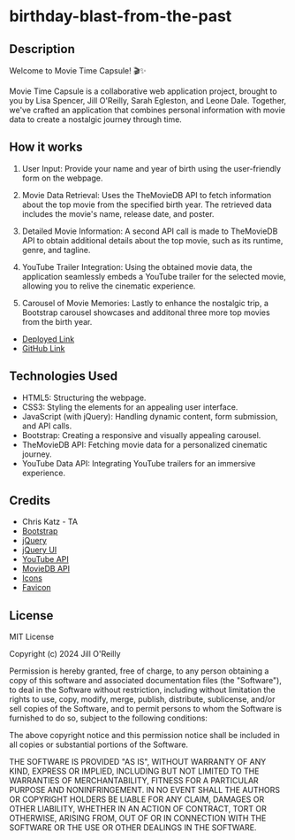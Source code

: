 # birthday-blast-from-the-past

## Description

Welcome to Movie Time Capsule! 🎬✨

Movie Time Capsule is a collaborative web application project, brought to you by Lisa Spencer, Jill O'Reilly, Sarah Egleston, and Leone Dale. Together, we've crafted an application that combines personal information with movie data to create a nostalgic journey through time.

## How it works

1. User Input: Provide your name and year of birth using the user-friendly form on the webpage.
<!-- Insert Photo -->
2. Movie Data Retrieval: Uses the TheMovieDB API to fetch information about the top movie from the specified birth year. The retrieved data includes the movie's name, release date, and poster.
<!-- Insert Photo -->
3. Detailed Movie Information: A second API call is made to TheMovieDB API to obtain additional details about the top movie, such as its runtime, genre, and tagline.
<!-- Insert Photo -->
4. YouTube Trailer Integration: Using the obtained movie data, the application seamlessly embeds a YouTube trailer for the selected movie, allowing you to relive the cinematic experience.
<!-- Insert Photo -->
5. Carousel of Movie Memories: Lastly to enhance the nostalgic trip, a Bootstrap carousel showcases and additonal three more top movies from the birth year.

- [Deployed Link](https://jilloreilly.github.io/birthday-blast-from-the-past)
- [GitHub Link](https://github.com/jilloreilly/birthday-blast-from-the-past)

## Technologies Used

- HTML5: Structuring the webpage.
- CSS3: Styling the elements for an appealing user interface.
- JavaScript (with jQuery): Handling dynamic content, form submission, and API calls.
- Bootstrap: Creating a responsive and visually appealing carousel.
- TheMovieDB API: Fetching movie data for a personalized cinematic journey.
- YouTube Data API: Integrating YouTube trailers for an immersive experience.

## Credits

- Chris Katz - TA
- [Bootstrap](https://getbootstrap.com/docs/5.3/getting-started/introduction/)
- [jQuery](https://api.jquery.com/)
- [jQuery UI](https://jqueryui.com/)
- [YouTube API](https://developers.google.com/youtube/v3)
- [MovieDB API](https://developer.themoviedb.org/)
- [Icons](https://icons8.com/icons)
- [Favicon]()
<!-- Add Favicon source -->

## License

MIT License

Copyright (c) 2024 Jill O'Reilly

Permission is hereby granted, free of charge, to any person obtaining a copy
of this software and associated documentation files (the "Software"), to deal
in the Software without restriction, including without limitation the rights
to use, copy, modify, merge, publish, distribute, sublicense, and/or sell
copies of the Software, and to permit persons to whom the Software is
furnished to do so, subject to the following conditions:

The above copyright notice and this permission notice shall be included in all
copies or substantial portions of the Software.

THE SOFTWARE IS PROVIDED "AS IS", WITHOUT WARRANTY OF ANY KIND, EXPRESS OR
IMPLIED, INCLUDING BUT NOT LIMITED TO THE WARRANTIES OF MERCHANTABILITY,
FITNESS FOR A PARTICULAR PURPOSE AND NONINFRINGEMENT. IN NO EVENT SHALL THE
AUTHORS OR COPYRIGHT HOLDERS BE LIABLE FOR ANY CLAIM, DAMAGES OR OTHER
LIABILITY, WHETHER IN AN ACTION OF CONTRACT, TORT OR OTHERWISE, ARISING FROM,
OUT OF OR IN CONNECTION WITH THE SOFTWARE OR THE USE OR OTHER DEALINGS IN THE
SOFTWARE.
